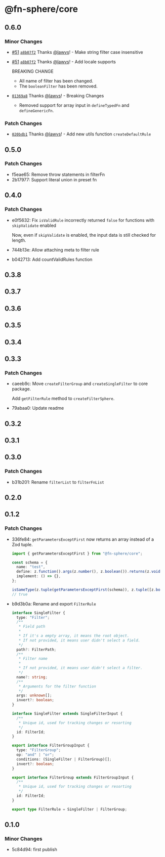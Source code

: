 # @fn-sphere/core

## 0.6.0

### Minor Changes

- [#51](https://github.com/lawvs/fn-sphere/pull/51) [`a8b07f2`](https://github.com/lawvs/fn-sphere/commit/a8b07f24ed031e5ed3c4396cfdf7a603f5fb2209) Thanks [@lawvs](https://github.com/lawvs)! - Make string filter case insensitive

- [#51](https://github.com/lawvs/fn-sphere/pull/51) [`a8b07f2`](https://github.com/lawvs/fn-sphere/commit/a8b07f24ed031e5ed3c4396cfdf7a603f5fb2209) Thanks [@lawvs](https://github.com/lawvs)! - Add locale supports

  BREAKING CHANGE

  - All name of filter has been changed.
  - The `booleanFilter` has been removed.

- [`01369a8`](https://github.com/lawvs/fn-sphere/commit/01369a805b0fb644ddbb4e7dd334d7896651ac84) Thanks [@lawvs](https://github.com/lawvs)! - Breaking Changes

  - Removed support for array input in `defineTypedFn` and `defineGenericFn`.

### Patch Changes

- [`020bdb1`](https://github.com/lawvs/fn-sphere/commit/020bdb1dbdac9e6dfcf47d01bdeeb05d6bd13612) Thanks [@lawvs](https://github.com/lawvs)! - Add new utils function `createDefaultRule`

## 0.5.0

### Patch Changes

- f5eae65: Remove throw statements in filterFn
- 2b17977: Support literal union in preset fn

## 0.4.0

### Patch Changes

- e0f5632: Fix `isValidRule` incorrectly returned `false` for functions with `skipValidate` enabled

  Now, even if `skipValidate` is enabled, the input data is still checked for length.

- 744b13e: Allow attaching meta to filter rule
- b042713: Add countValidRules function

## 0.3.8

## 0.3.7

## 0.3.6

## 0.3.5

## 0.3.4

## 0.3.3

### Patch Changes

- caeeb9c: Move `createFilterGroup` and `createSingleFilter` to core package.

  Add `getFilterRule` method to `createFilterSphere`.

- 79abaa0: Update readme

## 0.3.2

## 0.3.1

## 0.3.0

### Patch Changes

- b31b201: Rename `filterList` to `filterFnList`

## 0.2.0

## 0.1.2

### Patch Changes

- 336fe84: `getParametersExceptFirst` now returns an array instead of a Zod tuple.

  ```ts
  import { getParametersExceptFirst } from "@fn-sphere/core";

  const schema = {
    name: "test",
    define: z.function().args(z.number(), z.boolean()).returns(z.void()),
    implement: () => {},
  };

  isSameType(z.tuple(getParametersExceptFirst(schema)), z.tuple([z.boolean()]));
  // true
  ```

- b9d3b0a: Rename and export `FilterRule`

  ```ts
  interface SingleFilter {
    type: "Filter";
    /**
     * Field path
     *
     * If it's a empty array, it means the root object.
     * If not provided, it means user didn't select a field.
     */
    path?: FilterPath;
    /**
     * Filter name
     *
     * If not provided, it means user didn't select a filter.
     */
    name?: string;
    /**
     * Arguments for the filter function
     */
    args: unknown[];
    invert?: boolean;
  }

  interface SingleFilter extends SingleFilterInput {
    /**
     * Unique id, used for tracking changes or resorting
     */
    id: FilterId;
  }

  export interface FilterGroupInput {
    type: "FilterGroup";
    op: "and" | "or";
    conditions: (SingleFilter | FilterGroup)[];
    invert?: boolean;
  }

  export interface FilterGroup extends FilterGroupInput {
    /**
     * Unique id, used for tracking changes or resorting
     */
    id: FilterId;
  }

  export type FilterRule = SingleFilter | FilterGroup;
  ```

## 0.1.0

### Minor Changes

- 5c84d94: first publish
